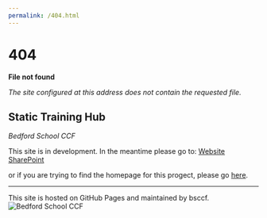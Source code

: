 ```yaml
---
permalink: /404.html
---
```

# 404
**File not found**

*The site configured at this address does not contain the requested file.*

## Static Training Hub
*Bedford School CCF*

This site is in development. In the meantime please go to:
[Website](https://www.bsccf.ml)
[SharePoint](https://bsccf.sharepoint.com)

or if you are trying to find the homepage for this progect, please go [here](https://bsccf.github.io/trg-static/).

---
This site is hosted on GitHub Pages and maintained by bsccf.
![Bedford School CCF](https://c74a4232-a-62cb3a1a-s-sites.googlegroups.com/site/bsccffilehosting/ccfbsbgs_trans%2Bboarder01V101.png?attachauth=ANoY7cr8H2UsWUr6HMeyegy6Ot6QrlG4Kd2kJvrWRVWG48PNuFIZoHpaSY1hOwRfz1errp21sY8QFM0GKUrf2q3nQvfYy_8mh3ovgRPZXDUVDxlkEGcapfdclfGfCGxRZokFYSCO0ko43BBY-eGRnNsBBlQ9TjY-tqIPn4-Z4VBxOBlQWkRJdZF5WkyI5A0ulT-Ibos6xw97hxrEVBL7jwDDByUBZIXmrxco_rzTaCCS1ookRIGilTwlOXq5vjvw0AKce-_rRUoV&attredirects=0)
